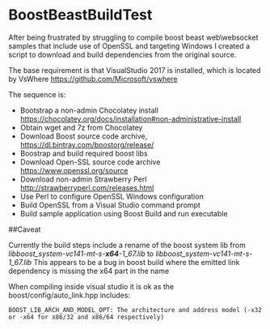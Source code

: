 # BoostBeastBuildTest

After being frustrated by struggling to compile boost beast web\websocket samples that include use of OpenSSL and targeting Windows I created a script to download and build dependencies from the original source.

The base requirement is that VisualStudio 2017 is installed, which is located by VsWhere https://github.com/Microsoft/vswhere

The sequence is:
* Bootstrap a non-admin Chocolatey install https://chocolatey.org/docs/installation#non-administrative-install
* Obtain wget and 7z from Chocolatey
* Download Boost source code archive, https://dl.bintray.com/boostorg/release/ 
* Boostrap and build required boost libs
* Download Open-SSL source code archive https://www.openssl.org/source
* Download non-admin Strawberry Perl http://strawberryperl.com/releases.html
* Use Perl to configure OpenSSL Windows configuration
* Build OpenSSL from a Visual Studio command prompt
* Build sample application using Boost Build and run executable

##Caveat

Currently the build steps include a rename of the boost system lib from
_libboost_system-vc141-mt-s-**x64**-1_67.lib_ to _libboost_system-vc141-mt-s-1_67.lib_
This appears to be a bug in boost build where the emitted link dependency is missing the x64 part in the name

When compiling inside visual studio it is ok as the boost/config/auto_link.hpp includes:

`BOOST_LIB_ARCH_AND_MODEL_OPT: The architecture and address model (-x32 or -x64 for x86/32 and x86/64 respectively)`

